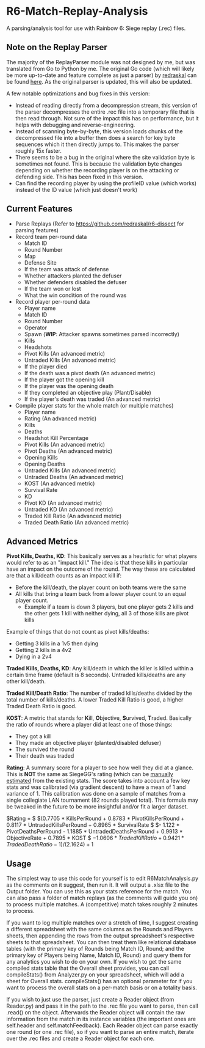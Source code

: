 # R6-Match-Replay-Analysis

A parsing/analysis tool for use with Rainbow 6: Siege replay (.rec) files.

## Note on the Replay Parser
The majority of the ReplayParser module was not designed by me, but was translated from Go to Python by me. 
The original Go code (which will likely be more up-to-date and feature complete as just a parser) by [redraskal](https://github.com/redraskal) can be found [here](https://github.com/redraskal/r6-dissect). 
As the original parser is updated, this will also be updated.

A few notable optimizations and bug fixes in this version:
- Instead of reading directly from a decompression stream, this version of the parser decompresses the entire .rec file into a temporary file that is then read through. Not sure of the impact this has on performance, but it helps with debugging and reverse-engineering.
- Instead of scanning byte-by-byte, this version loads chunks of the decompressed file into a buffer then does a search for key byte sequences which it then directly jumps to. This makes the parser roughly 15x faster.
- There seems to be a bug in the original where the site validation byte is sometimes not found. This is because the validation byte changes depending on whether the recording player is on the attacking or defending side. This has been fixed in this version.
- Can find the recording player by using the profileID value (which works) instead of the ID value (which just doesn't work)

## Current Features
- Parse Replays (Refer to https://github.com/redraskal/r6-dissect for parsing features)
- Record team per-round data
    - Match ID
    - Round Number
    - Map
    - Defense Site
    - If the team was attack of defense
    - Whether attackers planted the defuser
    - Whether defenders disabled the defuser
    - If the team won or lost
    - What the win condition of the round was
- Record player per-round data
    - Player name
    - Match ID
    - Round Number
    - Operator
    - Spawn (**WIP**: Attacker spawns sometimes parsed incorrectly)
    - Kills
    - Headshots
    - Pivot Kills (An advanced metric)
    - Untraded Kills (An advanced metric)
    - If the player died
    - If the death was a pivot death (An advanced metric)
    - If the player got the opening kill
    - If the player was the opening death
    - If they completed an objective play (Plant/Disable)
    - If the player's death was traded (An advanced metric)
- Compile player stats for the whole match (or multiple matches)
    - Player name
    - Rating (An advanced metric)
    - Kills
    - Deaths
    - Headshot Kill Percentage
    - Pivot Kills (An advanced metric)
    - Pivot Deaths (An advanced metric)
    - Opening Kills
    - Opening Deaths
    - Untraded Kills (An advanced metric)
    - Untraded Deaths (An advanced metric)
    - KOST (An advanced metric)
    - Survival Rate
    - KD
    - Pivot KD (An advanced metric)
    - Untraded KD (An advanced metric)
    - Traded Kill Ratio (An advanced metric)
    - Traded Death Ratio (An advanced metric)

## Advanced Metrics
**Pivot Kills, Deaths, KD**: This basically serves as a heuristic for what players would refer to as an "impact kill." The idea is that these kills in particular have an impact on the outcome of the round.
The way these are calculated are that a kill/death counts as an impact kill if: 
- Before the kill/death, the player count on both teams were the same
- All kills that bring a team back from a lower player count to an equal player count.
    - Example if a team is down 3 players, but one player gets 2 kills and the other gets 1 kill with neither dying, all 3 of those kills are pivot kills

Example of things that do not count as pivot kills/deaths:
- Getting 3 kills in a 1v5 then dying
- Getting 2 kills in a 4v2
- Dying in a 2v4

**Traded Kills, Deaths, KD**: Any kill/death in which the killer is killed within a certain time frame (default is 8 seconds). Untraded kills/deaths are any other kill/death.

**Traded Kill/Death Ratio**: The number of traded kills/deaths divided by the total number of kills/deaths. A lower Traded Kill Ratio is good, a higher Traded Death Ratio is good.

**KOST**: A metric that stands for **K**ill, **O**bjective, **S**urvived, **T**raded. Basically the ratio of rounds where a player did at least one of those things:
- They got a kill
- They made an objective player (planted/disabled defuser)
- The survived the round
- Their death was traded

**Rating**: A summary score for a player to see how well they did at a glance. This is **NOT** the same as SiegeGG's rating (which can be [manually estimated](https://www.youtube.com/watch?v=faoQZK2875Q) from the existing stats. The score takes into account a few key stats and was calibrated (via gradient descent) to have a mean of 1 and variance of 1. This calibration was done on a sample of matches from a single collegiate LAN tournament (82 rounds played total). This formula may be tweaked in the future to be more insightful and/or fit a larger dataset.

$Rating = $
$(0.7705 * KillsPerRound + 0.8783 * PivotKillsPerRound + 0.8117 * UntradedKillsPerRound + 0.8965 * SurvivalRate $
$- 1.122 * PivotDeathsPerRound - 1.1885 * UntradedDeathsPerRound + 0.9913 * ObjectiveRate + 0.7895 * KOST $
$- 1.0606 * TradedKillRatio + 0.9421 * TradedDeathRatio - 1) / (2.1624) + 1$

## Usage
The simplest way to use this code for yourself is to edit R6MatchAnalysis.py as the comments on it suggest, then run it. It will output a .xlsx file to the Output folder.
You can use this as your stats reference for the match. You can also pass a folder of match replays (as the comments will guide you on) to process multiple matches. A (competitive) match takes roughly 2 minutes to process.

If you want to log multiple matches over a stretch of time, I suggest creating a different spreadsheet with the same columns as the Rounds and Players sheets,
then appending the rows from the output spreadsheet's respective sheets to that spreadsheet. You can then treat them like relational database tables 
(with the primary key of Rounds being Match ID, Round; and the primary key of Players being Name, Match ID, Round) and query them for any analytics you wish to do on your own.
If you wish to get the same compiled stats table that the Overall sheet provides, you can call compileStats() from Analyzer.py on your spreadsheet, which will add a sheet for Overall stats.
compileStats() has an optional parameter for if you want to process the overall stats on a per-match basis or on a totality basis. 

If you wish to just use the parser, just create a Reader object (from Reader.py) and pass it in the path to the .rec file you want to parse, then call .read() on the object. 
Afterwards the Reader object will contain the raw information from the match in its instance variables (the important ones are self.header and self.matchFeedback). 
Each Reader object can parse exactly one round (or one .rec file), so if you want to parse an entire match, iterate over the .rec files and create a Reader object for each one. 

